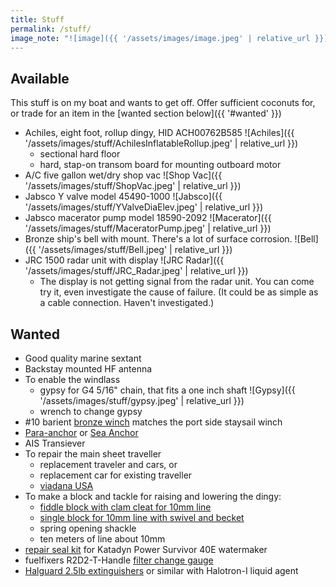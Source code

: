 ```yaml
---
title: Stuff
permalink: /stuff/
image_note: "![image]({{ '/assets/images/image.jpeg' | relative_url }})
---
```


## Available

This stuff is on my boat and wants to get off.
Offer sufficient coconuts for, or trade for an item in the
[wanted section below]({{ '#wanted' }}) <!-- | relative_url }}). -->
  - Achiles, eight foot, rollup dingy, HID ACH00762B585
    ![Achiles]({{ '/assets/images/stuff/AchilesInflatableRollup.jpeg' | relative_url }})
    - sectional hard floor
    - hard, stap-on transom board for mounting outboard motor
  - A/C five gallon wet/dry shop vac
    ![Shop Vac]({{ '/assets/images/stuff/ShopVac.jpeg' | relative_url }})
  - Jabsco Y valve model 45490-1000
    ![Jabsco]({{ '/assets/images/stuff/YValveDiaElev.jpeg' | relative_url }})
  - Jabsco macerator pump model 18590-2092
    ![Macerator]({{ '/assets/images/stuff/MaceratorPump.jpeg' | relative_url }})
  - Bronze ship's bell with mount. There's a lot of surface corrosion.
    ![Bell]({{ '/assets/images/stuff/Bell.jpeg' | relative_url }})
  - JRC 1500 radar unit with display
    ![JRC Radar]({{ '/assets/images/stuff/JRC_Radar.jpeg' | relative_url }})
    - The display is not getting signal from the radar unit.
      You can come try it, even investigate the cause of failure.
      (It could be as simple as a cable connection. Haven't investigated.)

## Wanted

  - Good quality marine sextant
  - Backstay mounted HF antenna
  - To enable the windlass
    - gypsy for G4 5/16" chain, that fits a one inch shaft
      ![Gypsy]({{ '/assets/images/stuff/gypsy.jpeg' | relative_url }})
    - wrench to change gypsy
  - #10 barient
    [bronze winch](
    https://www.ebay.com/itm/Vintage-Barient-10-Winch-Nice-Cleaned-serviced-2-available/303744914722)
    matches the port side staysail winch
  - [Para-anchor](http://www.para-anchor.com/pro.offsanchor.html)
    or [Sea Anchor](https://seaanchor.com/sea-anchor/)
 - AIS Transiever
  - To repair the main sheet traveller
    - replacement traveler and cars, or
    - replacement car for existing traveller
    - [viadana USA](https://www.viadanausa.com/)
  - To make a block and tackle for raising and lowering the dingy:
    - [fiddle block with clam cleat for 10mm line](
      https://www.harken.com/en/shop/element-blocks/60-mm-aluminum-element-fiddle-block-swivel-becket-cam-cleat/)
    - [single block for 10mm line with swivel and becket](
      https://www.harken.com/en/shop/element-blocks-309/60-mm-aluminum-element-block-swivel-becket/)
    - spring opening shackle
    - ten meters of line about 10mm
  - [repair seal kit](
    https://www.katadyngroup.com/int/en/8012610_PowerSurvivor_40E_Repair_Seal_Kit~p6768)
    for Katadyn Power Survivor 40E watermaker
  - fuelfixers R2D2-T-Handle [filter change gauge](
  https://www.fuelfixers.com/estore/r2d2-handle-filter-change-gauge-p-86.html)
  - [Halguard 2.5lb extinguishers](https://www.h3rperformance.com/p4762-hg250b)
  or similar with Halotron-I liquid agent
